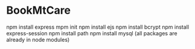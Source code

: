 # BookMtCare

npm install express
mpm init
npm install ejs
npm install bcrypt
npm install express-session
npm install path
npm install mysql
(all packages are already in node modules)
